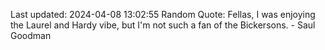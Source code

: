 Last updated: 2024-04-08 13:02:55
Random Quote: Fellas, I was enjoying the Laurel and Hardy vibe, but I'm not such a fan of the Bickersons. - Saul Goodman